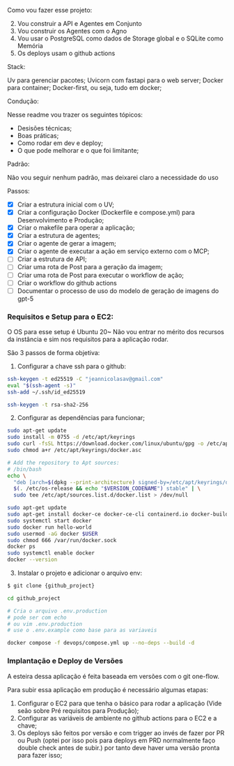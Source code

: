 Como vou fazer esse projeto:

2) Vou construir a API e Agentes em Conjunto
3) Vou construir os Agentes com o Agno
4) Vou usar o PostgreSQL como dados de Storage global e o SQLite como Memória
5) Os deploys usam o github actions

Stack:

Uv para gerenciar pacotes;
Uvicorn com fastapi para o web server;
Docker para container;
Docker-first, ou seja, tudo em docker;

Condução:

Nesse readme vou trazer os seguintes tópicos:
  - Desisões técnicas;
  - Boas práticas;
  - Como rodar em dev e deploy;
  - O que pode melhorar e o que foi limitante;

Padrão:

Não vou seguir nenhum padrão, mas deixarei claro a necessidade do uso

Passos:

- [X] Criar a estrutura inicial com o UV;
- [X] Criar a configuração Docker (Dockerfile e compose.yml) para Desenvolvimento e Produção;
- [X] Criar o makefile para operar a aplicação;
- [X] Criar a estrutura de agentes;
- [X] Criar o agente de gerar a imagem;
- [X] Criar o agente de executar a ação em serviço externo com o MCP;
- [ ] Criar a estrutura de API;
- [ ] Criar uma rota de Post para a geração da imagem;
- [ ] Criar uma rota de Post para executar o workflow de ação;
- [ ] Criar o workflow do github actions
- [ ] Documentar o processo de uso do modelo de geração de imagens do gpt-5

### Requisitos e Setup para o EC2:
O OS para esse setup é Ubuntu 20~
Não vou entrar no mérito dos recursos da instância e sim nos requisitos para a aplicação rodar.

São 3 passos de forma objetiva:

1) Configurar a chave ssh para o github:
```bash
ssh-keygen -t ed25519 -C "jeannicolasav@gmail.com"
eval "$(ssh-agent -s)"
ssh-add ~/.ssh/id_ed25519

ssh-keygen -t rsa-sha2-256
```

2) Configurar as dependências para funcionar;
```bash
sudo apt-get update
sudo install -m 0755 -d /etc/apt/keyrings
sudo curl -fsSL https://download.docker.com/linux/ubuntu/gpg -o /etc/apt/keyrings/docker.asc
sudo chmod a+r /etc/apt/keyrings/docker.asc

# Add the repository to Apt sources:
# /bin/bash
echo \
  "deb [arch=$(dpkg --print-architecture) signed-by=/etc/apt/keyrings/docker.asc] https://download.docker.com/linux/ubuntu \
  $(. /etc/os-release && echo "$VERSION_CODENAME") stable" | \
  sudo tee /etc/apt/sources.list.d/docker.list > /dev/null

sudo apt-get update
sudo apt-get install docker-ce docker-ce-cli containerd.io docker-buildx-plugin docker-compose-plugin
sudo systemctl start docker  
sudo docker run hello-world
sudo usermod -aG docker $USER
sudo chmod 666 /var/run/docker.sock
docker ps
sudo systemctl enable docker
docker --version
```
3) Instalar o projeto e adicionar o arquivo env:
```bash
$ git clone {github_project}

cd github_project

# Cria o arquivo .env.production
# pode ser com echo
# ou vim .env.production
# use o .env.example como base para as variaveis

docker compose -f devops/compose.yml up --no-deps --build -d
```

### Implantação e Deploy de Versões
A esteira dessa aplicação é feita baseada em versões com o git one-flow.

Para subir essa aplicação em produção é necessário algumas etapas:

1) Configurar o EC2 para que tenha o básico para rodar a aplicação (Vide seão sobre Pré requisitos para Produção);
2) Configurar as variáveis de ambiente no github actions para o EC2 e a chave;
3) Os deploys são feitos por versão e com trigger ao invés de fazer por PR ou Push (optei por isso pois para deploys em PRD normalmente faço double check antes de subir.) por tanto deve haver uma versão pronta para fazer isso;
